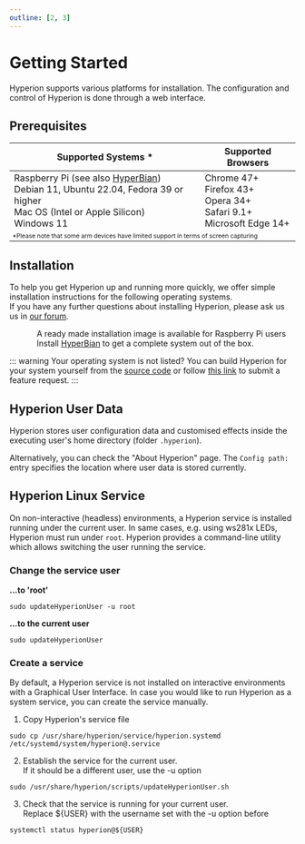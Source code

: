 ```yaml
---
outline: [2, 3]
---
```


# Getting Started
Hyperion supports various platforms for installation. The configuration and control of Hyperion is done through a web interface.

## Prerequisites

<table>
    <thead>
        <tr>
            <th>Supported Systems <span style="color: var(--vp-custom-block-warning-text);">&ast;</span></th>
            <th>Supported Browsers</th>
        </tr>
    </thead>
    <tbody>
        <tr>
            <td>Raspberry Pi (see also <a href="/user/HyperBian.html">HyperBian</a>)<br>Debian 11, Ubuntu 22.04, Fedora 39 or higher<br>Mac OS (Intel or Apple Silicon)<br>Windows 11</td>
            <td>Chrome 47+<br>Firefox 43+<br>Opera 34+<br>Safari 9.1+<br>Microsoft Edge 14+</td>
        </tr>
        <tr>
            <td colspan="2" style="background-color:var(--vp-c-bg); font-size: 8pt; color: var(--vp-custom-block-warning-text);">&ast;Please note that some arm devices have limited support in terms of screen capturing</td>
        </tr>
    </tbody>
</table>

## Installation

To help you get Hyperion up and running more quickly, we offer simple installation instructions for the following operating systems. \
If you have any further questions about installing Hyperion, please ask us us in [our forum](https://hyperion-project.org).

<VPFeatures :features="operation_systems"/>

<div class="tip custom-block">
  <div class="block-title-container">
    <div style="grid-area: left-item; display: flex; align-items: center;" v-html="RaspberryPi"></div>
    <div class="custom-block-title" style="grid-area: right-top;">A ready made installation image is available for Raspberry Pi users</div>
    <div style="grid-area: right-bottom;">Install <a href="/user/HyperBian.html">HyperBian</a> to get a complete system out of the box.</div>
  </div>
</div>

::: warning Your operating system is not listed?
You can build Hyperion for your system yourself from the [source code](https://github.com/hyperion-project/hyperion.ng/blob/master/doc/development/CompileHowto.md) or follow [this link](https://github.com/hyperion-project/hyperion.ng/issues/new/choose) to submit a feature request.
:::

## Hyperion User Data
Hyperion stores user configuration data and customised effects inside the executing user's home directory (folder `.hyperion`).

Alternatively, you can check the "About Hyperion" page.
The `Config path:` entry specifies the location where user data is stored currently.

## Hyperion Linux Service

On non-interactive (headless) environments, a Hyperion service is installed running under the current user.
In same cases, e.g. using ws281x LEDs, Hyperion must run under `root`.
Hyperion provides a command-line utility which allows switching the user running the service.

### Change the service user

**...to 'root'**

``` sh:no-line-numbers
sudo updateHyperionUser -u root
```

**...to the current user**
``` sh:no-line-numbers
sudo updateHyperionUser
```

### Create a service

By default, a Hyperion service is not installed on interactive environments with a Graphical User Interface.
In case you would like to run Hyperion as a system service, you can create the service manually.

1. Copy Hyperion's service file

``` sh:no-line-numbers
sudo cp /usr/share/hyperion/service/hyperion.systemd /etc/systemd/system/hyperion@.service
```

2. Establish the service for the current user.\
If it should be a different user, use the -u option

``` sh:no-line-numbers
sudo /usr/share/hyperion/scripts/updateHyperionUser.sh
```

3. Check that the service is running for your current user.\
Replace ${USER} with the username set with the -u option before

``` sh:no-line-numbers
systemctl status hyperion@${USER}
```

<script lang="ts" setup>
import VPFeatures, { type Feature } from 'vitepress/dist/client/theme-default/components/VPFeatures.vue'
import macOS from '/icons/svg/macos.svg?raw'
import Windows from '/icons/svg/windows.svg?raw'
import Linux from '/icons/svg/linux.svg?raw'
import RaspberryPi from '/icons/svg/raspberry.svg?raw'

const operation_systems: Feature[] = [
  {
    title: 'Linux',
    details: 'Instructions for installing Hyperion under Ubuntu, Debian & friends, LibreElec or Fedora',
    link: '/user/gettingstarted/Linux.md',
    icon: Linux
  },
  {
    title: 'Windows',
    details: 'Quick guide for the installation of Hyperion under Windows',
    link: '/user/gettingstarted/Windows.md',
    icon: Windows
  },
  {
    title: 'macOS',
    details: 'How to install Hyperion on your Mac in a few easy steps',
    link: '/user/gettingstarted/macOS.md',
    icon: macOS
  }
];
</script>

<style scoped>
:deep(.VPFeature) {
  border: 1px solid var(--vp-c-border) !important;
}

.custom-block {
  .block-title-container {
    gap: 0 8px;
    display: grid;
    grid-template-rows: auto auto;
    grid-template-columns: 40px auto;
    grid-template-areas: "left-item right-top" "left-item right-bottom";
    :deep(svg) {
      width: 32px;
      height: 32px;
    }
  }
}

.vp-doc table {
    display: table;
    width: 100%;
}
</style>

